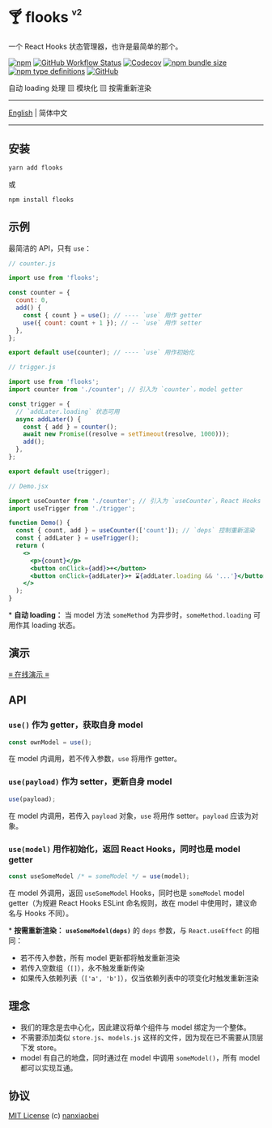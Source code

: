 # 🍸 flooks <sup><sup><sub>v2</sub></sup></sup>

一个 React Hooks 状态管理器，也许是最简单的那个。

[![npm](https://img.shields.io/npm/v/flooks?style=flat-square)](https://www.npmjs.com/package/flooks)
[![GitHub Workflow Status](https://img.shields.io/github/workflow/status/nanxiaobei/flooks/Test?style=flat-square)](https://github.com/nanxiaobei/flooks/actions?query=workflow%3ATest)
[![Codecov](https://img.shields.io/codecov/c/github/nanxiaobei/flooks?style=flat-square)](https://codecov.io/gh/nanxiaobei/flooks)
[![npm bundle size](https://img.shields.io/bundlephobia/minzip/flooks?style=flat-square)](https://bundlephobia.com/result?p=flooks)
[![npm type definitions](https://img.shields.io/npm/types/typescript?style=flat-square)](https://github.com/nanxiaobei/flooks/blob/master/src/index.ts)
[![GitHub](https://img.shields.io/github/license/nanxiaobei/flooks?style=flat-square)](https://github.com/nanxiaobei/flooks/blob/master/LICENSE)

自动 loading 处理 ▧ 模块化 ▧ 按需重新渲染

---

[English](./README.md) | 简体中文

---

## 安装

```sh
yarn add flooks
```

或

```sh
npm install flooks
```

## 示例

最简洁的 API，只有 `use`：

```js
// counter.js

import use from 'flooks';

const counter = {
  count: 0,
  add() {
    const { count } = use(); // ---- `use` 用作 getter
    use({ count: count + 1 }); // -- `use` 用作 setter
  },
};

export default use(counter); // ---- `use` 用作初始化
```

```js
// trigger.js

import use from 'flooks';
import counter from './counter'; // 引入为 `counter`，model getter

const trigger = {
  // `addLater.loading` 状态可用
  async addLater() {
    const { add } = counter();
    await new Promise((resolve = setTimeout(resolve, 1000)));
    add();
  },
};

export default use(trigger);
```

```jsx harmony
// Demo.jsx

import useCounter from './counter'; // 引入为 `useCounter`，React Hooks
import useTrigger from './trigger';

function Demo() {
  const { count, add } = useCounter(['count']); // `deps` 控制重新渲染
  const { addLater } = useTrigger();
  return (
    <>
      <p>{count}</p>
      <button onClick={add}>+</button>
      <button onClick={addLater}>+ ⌛{addLater.loading && '...'}</button>
    </>
  );
}
```

\* **自动 loading：** 当 model 方法 `someMethod` 为异步时，`someMethod.loading` 可用作其 loading 状态。

## 演示

[≡ 在线演示 ≡](https://codesandbox.io/s/flooks-gqye5)

## API

### `use()` 作为 getter，获取自身 model

```js
const ownModel = use();
```

在 model 内调用，若不传入参数，`use` 将用作 getter。

### `use(payload)` 作为 setter，更新自身 model

```js
use(payload);
```

在 model 内调用，若传入 `payload` 对象，`use` 将用作 setter。`payload` 应该为对象。

### `use(model)` 用作初始化，返回 React Hooks，同时也是 model getter

```js
const useSomeModel /* = someModel */ = use(model);
```

在 model 外调用，返回 `useSomeModel` Hooks，同时也是 `someModel` model getter（为规避 React Hooks ESLint 命名规则，故在 model 中使用时，建议命名与 Hooks 不同）。

\* **按需重新渲染：** **`useSomeModel(deps)`** 的 `deps` 参数，与 `React.useEffect` 的相同：

- 若不传入参数，所有 model 更新都将触发重新渲染
- 若传入空数组（`[]`），永不触发重新传染
- 如果传入依赖列表（`['a', 'b']`），仅当依赖列表中的项变化时触发重新渲染

## 理念

- 我们的理念是去中心化，因此建议将单个组件与 model 绑定为一个整体。
- 不需要添加类似 `store.js`、`models.js` 这样的文件，因为现在已不需要从顶层下发 store。
- model 有自己的地盘，同时通过在 model 中调用 `someModel()`，所有 model 都可以实现互通。

## 协议

[MIT License](https://github.com/nanxiaobei/flooks/blob/master/LICENSE) (c) [nanxiaobei](https://mrlee.me/)
